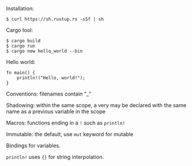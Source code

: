 
Installation:

    $ curl https://sh.rustup.rs -sSf | sh

Cargo tool:

    $ cargo build
    $ cargo run
    $ cargo new hello_world --bin

Hello world:

    fn main() {
        println!("Hello, world!");
    }

Conventions:
    filenames contain "_"

Shadowing: within the same scope, a very may be declared with the same name as
           a previous variable in the scope

Macros: functions ending in a `!` such as `println!`

Immutable: the default, use `mut` keyword for mutable

Bindings for variables.

`println!` uses `{}` for string interpolation.
